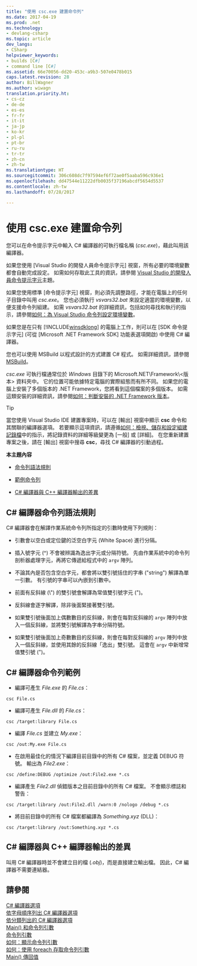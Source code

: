 ```yaml
---
title: "使用 csc.exe 建置命令列"
ms.date: 2017-04-19
ms.prod: .net
ms.technology:
- devlang-csharp
ms.topic: article
dev_langs:
- CSharp
helpviewer_keywords:
- builds [C#]
- command line [C#]
ms.assetid: 66e70056-dd20-453c-a9b3-507e0478b015
caps.latest.revision: 28
author: BillWagner
ms.author: wiwagn
translation.priority.ht:
- cs-cz
- de-de
- es-es
- fr-fr
- it-it
- ja-jp
- ko-kr
- pl-pl
- pt-br
- ru-ru
- tr-tr
- zh-cn
- zh-tw
ms.translationtype: HT
ms.sourcegitcommit: 306c608dc7f97594ef6f72ae0f5aaba596c936e1
ms.openlocfilehash: dd47544e11222dfb0035f37196abcdf5654d5537
ms.contentlocale: zh-tw
ms.lasthandoff: 07/28/2017

---
```

# <a name="command-line-build-with-cscexe"></a>使用 csc.exe 建置命令列
您可以在命令提示字元中輸入 C# 編譯器的可執行檔名稱 (*csc.exe*)，藉此叫用該編譯器。

如果您使用 [Visual Studio 的開發人員命令提示字元] 視窗，所有必要的環境變數都會自動完成設定。 如需如何存取此工具的資訊，請參閱 [Visual Studio 的開發人員命令提示字元](../../../framework/tools/developer-command-prompt-for-vs.md)主題。 

如果您使用標準 [命令提示字元] 視窗，則必須先調整路徑，才能在電腦上的任何子目錄中叫用 *csc.exe*。 您也必須執行 *vsvars32.bat* 來設定適當的環境變數，以便支援命令列組建。 如需 *vsvars32.bat* 的詳細資訊，包括如何尋找和執行的指示，請參閱[如何：為 Visual Studio 命令列設定環境變數](../../../csharp/language-reference/compiler-options/how-to-set-environment-variables-for-the-visual-studio-command-line.md)。

如果您是在只有 [!INCLUDE[winsdklong](~/includes/winsdklong-md.md)] 的電腦上工作，則可以在 [SDK 命令提示字元] (可從 [Microsoft .NET Framework SDK] 功能表選項開啟) 中使用 C# 編譯器。

您也可以使用 MSBuild 以程式設計的方式建置 C# 程式。 如需詳細資訊，請參閱 [MSBuild](/visualstudio/msbuild/msbuild)。

*csc.exe* 可執行檔通常位於 *Windows* 目錄下的 Microsoft.NET\Framework\\\<版本> 資料夾中。 它的位置可能依據特定電腦的實際組態而有所不同。 如果您的電腦上安裝了多個版本的 .NET Framework，您將看到這個檔案的多個版本。 如需這類安裝的詳細資訊，請參閱[如何：判斷安裝的 .NET Framework 版本](../../../framework/migration-guide/how-to-determine-which-versions-are-installed.md)。

> [!TIP]
>  當您使用 Visual Studio IDE 建置專案時，可以在 [輸出] 視窗中顯示 **csc** 命令和其關聯的編譯器選項。 若要顯示這項資訊，請遵循[如何：檢視、儲存和設定組建記錄檔](/visualstudio/ide/how-to-view-save-and-configure-build-log-files#to-change-the-amount-of-information-included-in-the-build-log)中的指示，將記錄資料的詳細等級變更為 [一般] 或 [詳細]。 在您重新建置專案之後，請在 [輸出] 視窗中搜尋 **csc**，尋找 C# 編譯器的引動過程。

 **本主題內容**

- [命令列語法規則](#-rules-for-command-line-syntax-for-the-c-compiler)

- [範例命令列](#sample-command-lines-for-the-c-compiler)

- [C# 編譯器與 C++ 編譯器輸出的差異](#differences-between-c-compiler-and-c-compiler-output)

## <a name="rules-for-command-line-syntax-for-the-c-compiler"></a>C# 編譯器命令列語法規則

C# 編譯器會在解譯作業系統命令列所指定的引數時使用下列規則：

- 引數會以空白或定位鍵的泛空白字元 (White Space) 進行分隔。

- 插入號字元 (^) 不會被辨識為逸出字元或分隔符號。 先由作業系統中的命令列剖析器處理字元，再將它傳遞給程式中的 `argv` 陣列。

- 不論其內是否包含空白字元，都會將以雙引號括住的字串 ("string") 解譯為單一引數。 有引號的字串可以內嵌到引數中。

- 前面有反斜線 (\\") 的雙引號會解譯為常值雙引號字元 (")。

- 反斜線會逐字解譯，除非後面緊接著雙引號。

- 如果雙引號後面加上偶數數目的反斜線，則會在每對反斜線的 `argv` 陣列中放入一個反斜線，並將雙引號解譯為字串分隔符號。

- 如果雙引號後面加上奇數數目的反斜線，則會在每對反斜線的 `argv` 陣列中放入一個反斜線，並使用其餘的反斜線「逸出」雙引號。 這會在 `argv` 中新增常值雙引號 (")。

## <a name="sample-command-lines-for-the-c-compiler"></a>C# 編譯器命令列範例

- 編譯可產生 *File.exe* 的 *File.cs*：

```console
csc File.cs 
```

- 編譯可產生 *File.dll* 的 *File.cs*：

```console
csc /target:library File.cs
```

- 編譯 *File.cs* 並建立 *My.exe*：

```console
csc /out:My.exe File.cs
```

- 在啟用最佳化的情況下編譯目前目錄中的所有 C# 檔案，並定義 DEBUG 符號。 輸出為 *File2.exe*：

```console
csc /define:DEBUG /optimize /out:File2.exe *.cs
```

- 編譯產生 *File2.dll* 偵錯版本之目前目錄中的所有 C# 檔案。 不會顯示標誌和警告：

```console
csc /target:library /out:File2.dll /warn:0 /nologo /debug *.cs
```

- 將目前目錄中的所有 C# 檔案都編譯為 *Something.xyz* (DLL)：

```console
csc /target:library /out:Something.xyz *.cs
```

## <a name="differences-between-c-compiler-and-c-compiler-output"></a>C# 編譯器與 C++ 編譯器輸出的差異
叫用 C# 編譯器時並不會建立目的檔 (*.obj*)，而是直接建立輸出檔。 因此，C# 編譯器不需要連結器。

## <a name="see-also"></a>請參閱
 [C# 編譯器選項](../../../csharp/language-reference/compiler-options/index.md)   
 [依字母順序列出 C# 編譯器選項](../../../csharp/language-reference/compiler-options/listed-alphabetically.md)   
 [依分類列出的 C# 編譯器選項](../../../csharp/language-reference/compiler-options/listed-by-category.md)   
 [Main() 和命令列引數](../../../csharp/programming-guide/main-and-command-args/index.md)   
 [命令列引數](../../../csharp/programming-guide/main-and-command-args/command-line-arguments.md)   
 [如何：顯示命令列引數](../../../csharp/programming-guide/main-and-command-args/how-to-display-command-line-arguments.md)   
 [如何：使用 foreach 存取命令列引數](../../../csharp/programming-guide/main-and-command-args/how-to-access-command-line-arguments-using-foreach.md)   
 [Main() 傳回值](../../../csharp/programming-guide/main-and-command-args/main-return-values.md)


